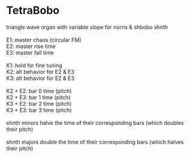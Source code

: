 # TetraBobo

triangle wave organ with variable slope for norns & shbobo shnth<br>
<br>
E1: master chaos (circular FM)<br>
E2: master rise time<br>
E3: master fall time<br>
<br>
K1: hold for fine tuning<br>
K2: alt behavior for E2 & E3<br>
K3: alt behavior for E2 & E3<br>
<br>
K2 + E2: bar 0 time (pitch)<br>
K2 + E3: bar 1 time (pitch)<br>
K3 + E2: bar 2 time (pitch)<br>
K3 + E3: bar 3 time (pitch)<br>
<br>
shnth minors halve the time of their corresponding bars (which doubles their pitch)<br>
<br>
shnth majors double the time of their corresponding bars (which halves their pitch)<br>
